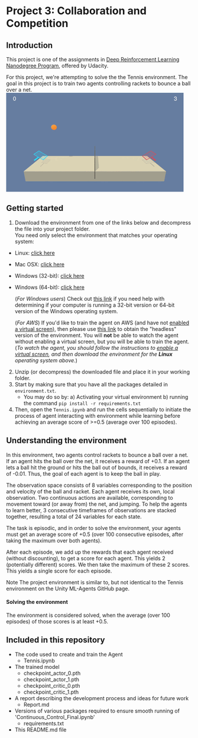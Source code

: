 # Project 3: Collaboration and Competition

## Introduction
This project is one of the assignments in [Deep Reinforcement Learning Nanodegree Program](https://www.udacity.com/course/deep-reinforcement-learning-nanodegree--nd893), offered by Udacity.  

For this project, we're attempting to solve the the Tennis environment.
The goal in this project is to train two agents controlling rackets to bounce a ball over a net.  
![Trained Agents](./trained_agents.gif)  


## Getting started

1. Download the environment from one of the links below and decompress the file into your project folder.  
You need only select the environment that matches your operating system:

- Linux: [click here](https://s3-us-west-1.amazonaws.com/udacity-drlnd/P3/Tennis/Tennis_Linux.zip)
- Mac OSX: [click here](https://s3-us-west-1.amazonaws.com/udacity-drlnd/P3/Tennis/Tennis.app.zip)
- Windows (32-bit): [click here](https://s3-us-west-1.amazonaws.com/udacity-drlnd/P3/Tennis/Tennis_Windows_x86.zip)
- Windows (64-bit): [click here](https://s3-us-west-1.amazonaws.com/udacity-drlnd/P3/Tennis/Tennis_Windows_x86_64.zip)
    
    (_For Windows users_) Check out [this link](https://support.microsoft.com/en-us/help/827218/how-to-determine-whether-a-computer-is-running-a-32-bit-version-or-64) if you need help with determining if your computer is running a 32-bit version or 64-bit version of the Windows operating system.  

    (_For AWS_) If you'd like to train the agent on AWS (and have not [enabled a virtual screen](https://github.com/Unity-Technologies/ml-agents/blob/master/docs/Training-on-Amazon-Web-Service.md)), then please use [this link](https://s3-us-west-1.amazonaws.com/udacity-drlnd/P3/Tennis/Tennis_Linux_NoVis.zip) to obtain the "headless" version of the environment.  You will **not** be able to watch the agent without enabling a virtual screen, but you will be able to train the agent.  (_To watch the agent, you should follow the instructions to [enable a virtual screen](https://github.com/Unity-Technologies/ml-agents/blob/master/docs/Training-on-Amazon-Web-Service.md), and then download the environment for the **Linux** operating system above._)


2. Unzip (or decompress) the downloaded file and place it in your working folder.
3. Start by making sure that you have all the packages detailed in `environment.txt`.
    * You may do so by:
        a) Activating your virtual environment
        b) running the command `pip install -r requirements.txt `
4. Then, open the `Tennis.ipynb` and run the cells sequentially to initiate the process of agent interacting with environment while learning before achieving an average score of >=0.5 (average over 100 episodes). 




## Understanding the environment

In this environment, two agents control rackets to bounce a ball over a net. If an agent hits the ball over the net, it receives a reward of +0.1. If an agent lets a ball hit the ground or hits the ball out of bounds, it receives a reward of -0.01. Thus, the goal of each agent is to keep the ball in play.

The observation space consists of 8 variables corresponding to the position and velocity of the ball and racket. Each agent receives its own, local observation. Two continuous actions are available, corresponding to movement toward (or away from) the net, and jumping. To help the agents to learn better, 3 consecutive timeframes of observations are stacked together, resulting a total of 24 variables for each state.

The task is episodic, and in order to solve the environment, your agents must get an average score of +0.5 (over 100 consecutive episodes, after taking the maximum over both agents). 

After each episode, we add up the rewards that each agent received (without discounting), to get a score for each agent. This yields 2 (potentially different) scores. We then take the maximum of these 2 scores.
This yields a single score for each episode.


Note
The project environment is similar to, but not identical to the Tennis environment on the Unity ML-Agents GitHub page.


#### Solving the environment

The environment is considered solved, when the average (over 100 episodes) of those scores is at least +0.5.


## Included in this repository

* The code used to create and train the Agent
  * Tennis.ipynb
* The trained model
  * checkpoint_actor_0.pth
  * checkpoint_actor_1.pth
  * checkpoint_critic_0.pth
  * checkpoint_critic_1.pth
* A report describing the development process and ideas for future work
  * Report.md 
* Versions of various packages required to ensure smooth running of 'Continuous_Control_Final.ipynb' 
  * requirements.txt
* This README.md file


